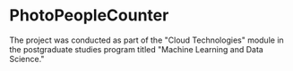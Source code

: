 # PhotoPeopleCounter
The project was conducted as part of the "Cloud Technologies" module in the postgraduate studies program titled "Machine Learning and Data Science."
